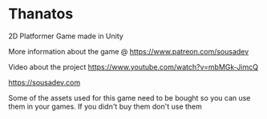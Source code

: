 # Thanatos
2D Platformer Game made in Unity

More information about the game @ https://www.patreon.com/sousadev

Video about the project https://www.youtube.com/watch?v=mbMGk-JimcQ

https://sousadev.com


Some of the assets used for this game need to be bought so you can use them in your games.
If you didn't buy them don't use them
